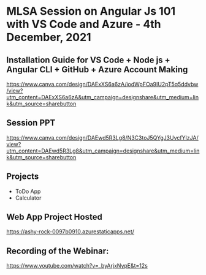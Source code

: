 # MLSA Session on Angular Js 101 with VS Code and Azure - 4th December, 2021

## Installation Guide for VS Code + Node js + Angular CLI + GitHub + Azure Account Making
https://www.canva.com/design/DAExXS6a6zA/iodWpFOa9IU2pT5q5ddvbw/view?utm_content=DAExXS6a6zA&utm_campaign=designshare&utm_medium=link&utm_source=sharebutton

## Session PPT
https://www.canva.com/design/DAEwd5R3Lg8/N3C3toJ5QYgJ3UvcfYlzJA/view?utm_content=DAEwd5R3Lg8&utm_campaign=designshare&utm_medium=link&utm_source=sharebutton

## Projects
- ToDo App
- Calculator

## Web App Project Hosted
https://ashy-rock-0097b0910.azurestaticapps.net/

## Recording of the Webinar:
https://www.youtube.com/watch?v=_byArjxNypE&t=12s
